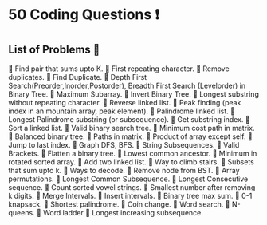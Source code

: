 # 50 Coding Questions :exclamation:

  ## List of Problems :pill:

:diamond_shape_with_a_dot_inside: Find pair that sums upto K.
:diamond_shape_with_a_dot_inside: First repeating character.
:diamond_shape_with_a_dot_inside: Remove duplicates.
:diamond_shape_with_a_dot_inside: Find Duplicate.
:diamond_shape_with_a_dot_inside: Depth First Search(Preorder,Inorder,Postorder), Breadth First Search (Levelorder) in Binary Tree.
:diamond_shape_with_a_dot_inside: Maximum Subarray.
:diamond_shape_with_a_dot_inside: Invert Binary Tree.
:diamond_shape_with_a_dot_inside: Longest substring without repeating character.
:diamond_shape_with_a_dot_inside: Reverse linked list.
:diamond_shape_with_a_dot_inside: Peak finding (peak index in an mountain array, peak element).
:diamond_shape_with_a_dot_inside: Palindrome linked list.
:diamond_shape_with_a_dot_inside: Longest Palindrome substring (or subsequence).
:diamond_shape_with_a_dot_inside: Get substring index.
:diamond_shape_with_a_dot_inside: Sort a linked list.
:diamond_shape_with_a_dot_inside: Valid binary search tree.
:diamond_shape_with_a_dot_inside: Minimum cost path in matrix.
:diamond_shape_with_a_dot_inside: Balanced binary tree.
:diamond_shape_with_a_dot_inside: Paths in matrix.
:diamond_shape_with_a_dot_inside: Product of array except self.
:diamond_shape_with_a_dot_inside: Jump to last index.
:diamond_shape_with_a_dot_inside: Graph DFS, BFS.
:diamond_shape_with_a_dot_inside: String Subsequences.
:diamond_shape_with_a_dot_inside: Valid Brackets.
:diamond_shape_with_a_dot_inside: Flatten a binary tree.
:diamond_shape_with_a_dot_inside: Lowest common ancestor.
:diamond_shape_with_a_dot_inside: Minimum in rotated sorted array.
:diamond_shape_with_a_dot_inside: Add two linked list.
:diamond_shape_with_a_dot_inside: Way to climb stairs.
:diamond_shape_with_a_dot_inside: Subsets that sum upto k.
:diamond_shape_with_a_dot_inside: Ways to decode.
:diamond_shape_with_a_dot_inside: Remove node from BST.
:diamond_shape_with_a_dot_inside: Array permutations.
:diamond_shape_with_a_dot_inside: Longest Common Subsequence.
:diamond_shape_with_a_dot_inside: Longest Consecutive sequence.
:diamond_shape_with_a_dot_inside: Count sorted vowel strings.
:diamond_shape_with_a_dot_inside: Smallest number after removing k digits.
:diamond_shape_with_a_dot_inside: Merge Intervals.
:diamond_shape_with_a_dot_inside: Insert intervals.
:diamond_shape_with_a_dot_inside: Binary tree max sum.
:diamond_shape_with_a_dot_inside: 0-1 knapsack.
:diamond_shape_with_a_dot_inside: Shortest palindrome.
:diamond_shape_with_a_dot_inside: Coin change.
:diamond_shape_with_a_dot_inside: Word search.
:diamond_shape_with_a_dot_inside: N-queens.
:diamond_shape_with_a_dot_inside: Word ladder
:diamond_shape_with_a_dot_inside: Longest increasing subsequence.


